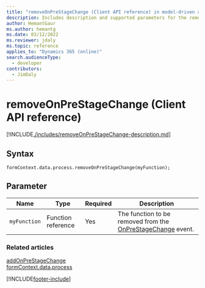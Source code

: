 ```yaml
---
title: "removeOnPreStageChange (Client API reference) in model-driven apps| MicrosoftDocs"
description: Includes description and supported parameters for the removeOnPreStageChange method.
author: HemantGaur
ms.author: hemantg
ms.date: 03/12/2022
ms.reviewer: jdaly
ms.topic: reference
applies_to: "Dynamics 365 (online)"
search.audienceType: 
  - developer
contributors:
  - JimDaly
---
```

# removeOnPreStageChange (Client API reference)

[!INCLUDE[./includes/removeOnPreStageChange-description.md](./includes/removeOnPreStageChange-description.md)]

## Syntax

`formContext.data.process.removeOnPreStageChange(myFunction);`

## Parameter

|Name|Type|Required|Description|
|--|--|--|--|
|`myFunction`|Function reference|Yes|The function to be removed from the [OnPreStageChange](../../events/onprestagechange.md) event.|

### Related articles

[addOnPreStageChange](addOnPreStageChange.md)   
[formContext.data.process](../../formContext-data-process.md)
 
[!INCLUDE[footer-include](../../../../../../includes/footer-banner.md)]
